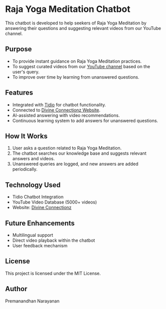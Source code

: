 # Raja Yoga Meditation Chatbot

This chatbot is developed to help seekers of Raja Yoga Meditation by answering their questions and suggesting relevant videos from our YouTube channel.

## Purpose
- To provide instant guidance on Raja Yoga Meditation practices.
- To suggest curated videos from our [YouTube channel](https://www.youtube.com/channel/UCUdlewvf5aiwwG5AQ2v3Y0Q) based on the user's query.
- To improve over time by learning from unanswered questions.

## Features
- Integrated with [Tidio](https://www.tidio.com/) for chatbot functionality.
- Connected to [Divine Connectionz Website](https://www.divine-connectionz.com/).
- AI-assisted answering with video recommendations.
- Continuous learning system to add answers for unanswered questions.

## How It Works
1. User asks a question related to Raja Yoga Meditation.
2. The chatbot searches our knowledge base and suggests relevant answers and videos.
3. Unanswered queries are logged, and new answers are added periodically.

## Technology Used
- Tidio Chatbot Integration
- YouTube Video Database (5000+ videos)
- Website: [Divine Connectionz](https://www.divine-connectionz.com/)

## Future Enhancements
- Multilingual support
- Direct video playback within the chatbot
- User feedback mechanism

## License
This project is licensed under the MIT License.

## Author
Premanandhan Narayanan
